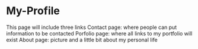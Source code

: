 # My-Profile
This page will include three links
Contact page: where people can put information to be contacted
Porfolio page: where all links to my portfolio will exist
About page: picture and a little bit about my personal life